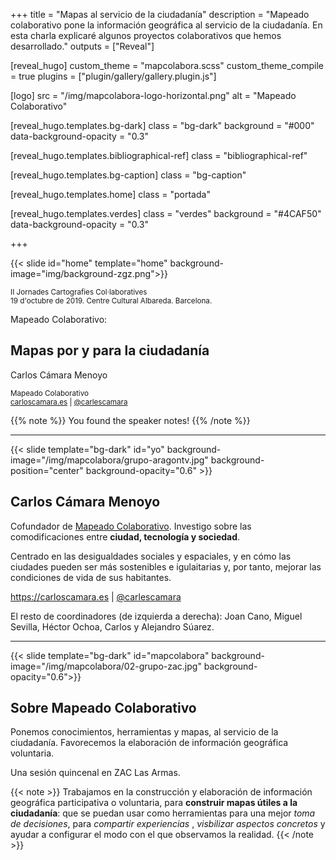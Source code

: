 +++
title = "Mapas al servicio de la ciudadanía"
description = "Mapeado colaborativo pone la información geográfica al servicio de la ciudadanía. En esta charla explicaré algunos proyectos colaborativos que hemos desarrollado."
outputs = ["Reveal"]


[reveal_hugo]
custom_theme = "mapcolabora.scss"
custom_theme_compile = true
plugins = ["plugin/gallery/gallery.plugin.js"]

[logo]
src = "/img/mapcolabora-logo-horizontal.png"
alt = "Mapeado Colaborativo"

[reveal_hugo.templates.bg-dark]
class = "bg-dark"
background = "#000"
data-background-opacity = "0.3"

[reveal_hugo.templates.bibliographical-ref]
class = "bibliographical-ref"

[reveal_hugo.templates.bg-caption]
class = "bg-caption"

[reveal_hugo.templates.home]
class = "portada"

[reveal_hugo.templates.verdes]
class = "verdes"
background = "#4CAF50"
data-background-opacity = "0.3"

+++

{{< slide id="home"  template="home" background-image="img/background-zgz.png">}}

<div class="borders">

<small>II Jornades Cartografies Col·laboratives<br>
19 d'octubre de 2019. Centre Cultural Albareda. Barcelona.</small>

<p>Mapeado Colaborativo:</p>
<h2>Mapas por y para la ciudadanía</h2>

<p>Carlos Cámara Menoyo</p>

<small>Mapeado Colaborativo<br>
<a href="https://carloscamara.es">carloscamara.es</a> | <a href="https://twitter.com/carlescamara">@carlescamara</a></small>

</div>

{{% note %}}
You found the speaker notes!
{{% /note %}}

---

<!-- {{< slide background-image="/img/sobre-mi.png" background-size="contained">}} -->

{{< slide template="bg-dark" id="yo" background-image="/img/mapcolabora/grupo-aragontv.jpg" background-position="center" background-opacity="0.6" >}}

## Carlos Cámara Menoyo

Cofundador de [Mapeado Colaborativo](https://mapcolabora.org). Investigo sobre las comodificaciones entre **ciudad, tecnología y sociedad**.

Centrado en las desigualdades sociales y espaciales, y en cómo las ciudades pueden ser más sostenibles e igulaitarias y, por tanto, mejorar las condiciones de vida de sus habitantes.

https://carloscamara.es | <i class="fab fa-twitter"></i>[@carlescamara](https://twitter.com/carlescamara)

<div class=bg-caption>El resto de coordinadores (de izquierda a derecha): Joan Cano, Miguel Sevilla, Héctor Ochoa, Carlos y Alejandro Súarez.</div>

---

{{< slide template="bg-dark" id="mapcolabora" background-image="/img/mapcolabora/02-grupo-zac.jpg" background-opacity="0.6">}}

## Sobre Mapeado Colaborativo

Ponemos conocimientos, herramientas y mapas, al servicio de la ciudadanía.
Favorecemos la elaboración de información geográfica voluntaria.

<div class=bg-caption>Una sesión quincenal en ZAC Las Armas.</div>

{{< note >}}
Trabajamos en la construcción y elaboración de información geográfica participativa o voluntaria, para **construir mapas útiles a la ciudadanía**: que se puedan usar como herramientas para una mejor _toma de decisiones_, para _compartir experiencias_ , _visbilizar aspectos concretos_ y ayudar a configurar el modo con el que observamos la realidad.
{{< /note >}}
